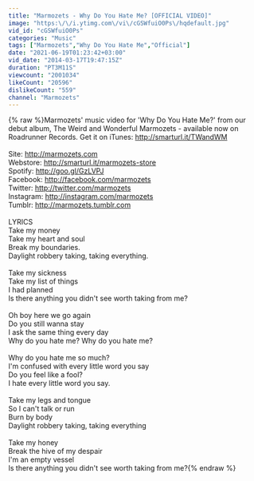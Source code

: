 ```yaml
---
title: "Marmozets - Why Do You Hate Me? [OFFICIAL VIDEO]"
image: "https:\/\/i.ytimg.com\/vi\/cGSWfuiO0Ps\/hqdefault.jpg"
vid_id: "cGSWfuiO0Ps"
categories: "Music"
tags: ["Marmozets","Why Do You Hate Me","Official"]
date: "2021-06-19T01:23:42+03:00"
vid_date: "2014-03-17T19:47:15Z"
duration: "PT3M11S"
viewcount: "2001034"
likeCount: "20596"
dislikeCount: "559"
channel: "Marmozets"
---
```

{% raw %}Marmozets' music video for 'Why Do You Hate Me?' from our debut album, The Weird and Wonderful Marmozets - available now on Roadrunner Records. Get it on iTunes: <a rel="nofollow" target="blank" href="http://smarturl.it/TWandWM">http://smarturl.it/TWandWM</a> <br /><br />Site: <a rel="nofollow" target="blank" href="http://marmozets.com">http://marmozets.com</a><br />Webstore: <a rel="nofollow" target="blank" href="http://smarturl.it/marmozets-store">http://smarturl.it/marmozets-store</a><br />Spotify: <a rel="nofollow" target="blank" href="http://goo.gl/GzLVPJ">http://goo.gl/GzLVPJ</a><br />Facebook: <a rel="nofollow" target="blank" href="http://facebook.com/marmozets">http://facebook.com/marmozets</a><br />Twitter: <a rel="nofollow" target="blank" href="http://twitter.com/marmozets">http://twitter.com/marmozets</a><br />Instagram: <a rel="nofollow" target="blank" href="http://instagram.com/marmozets">http://instagram.com/marmozets</a><br />Tumblr: <a rel="nofollow" target="blank" href="http://marmozets.tumblr.com">http://marmozets.tumblr.com</a><br /><br />LYRICS<br />Take my money<br />Take my heart and soul<br />Break my boundaries.<br />Daylight robbery taking, taking everything.<br /><br />Take my sickness<br />Take my list of things<br />I had planned <br />Is there anything you didn't see worth taking from me?<br /><br />Oh boy here we go again<br />Do you still wanna stay<br />I ask the same thing every day<br />Why do you hate me?  Why do you hate me?<br /><br />Why do you hate me so much? <br />I'm confused with every little word you say <br />Do you feel like a fool? <br />I hate every little word you say.<br /><br />Take my legs and tongue<br />So I can't talk or run<br />Burn by body<br />Daylight robbery taking, taking everything<br /><br />Take my honey<br />Break the hive of my despair<br />I'm an empty vessel<br />Is there anything you didn't see worth taking from me?{% endraw %}
